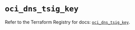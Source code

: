 # `oci_dns_tsig_key`

Refer to the Terraform Registry for docs: [`oci_dns_tsig_key`](https://registry.terraform.io/providers/oracle/oci/7.19.0/docs/resources/dns_tsig_key).
